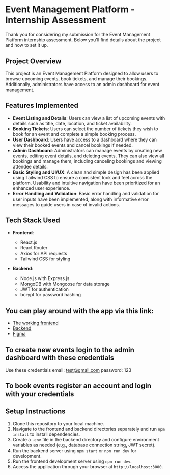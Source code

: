 # Event Management Platform - Internship Assessment

Thank you for considering my submission for the Event Management Platform internship assessment. Below you'll find details about the project and how to set it up.

## Project Overview

This project is an Event Management Platform designed to allow users to browse upcoming events, book tickets, and manage their bookings. Additionally, administrators have access to an admin dashboard for event management.

## Features Implemented

- **Event Listing and Details**: Users can view a list of upcoming events with details such as title, date, location, and ticket availability.
- **Booking Tickets**: Users can select the number of tickets they wish to book for an event and complete a simple booking process.
- **User Dashboard**: Users have access to a dashboard where they can view their booked events and cancel bookings if needed.
- **Admin Dashboard**: Administrators can manage events by creating new events, editing event details, and deleting events. They can also view all bookings and manage them, including canceling bookings and viewing attendee details.
- **Basic Styling and UI/UX**: A clean and simple design has been applied using Tailwind CSS to ensure a consistent look and feel across the platform. Usability and intuitive navigation have been prioritized for an enhanced user experience.
- **Error Handling and Validation**: Basic error handling and validation for user inputs have been implemented, along with informative error messages to guide users in case of invalid actions.

## Tech Stack Used

- **Frontend**:
  - React.js
  - React Router
  - Axios for API requests
  - Tailwind CSS for styling

- **Backend**:
  - Node.js with Express.js
  - MongoDB with Mongoose for data storage
  - JWT for authentication
  - bcrypt for password hashing

## You can play around with the app via this link:
- [The working frontend](https://etite-events-management-challenge-frontend-3d1y.vercel.app/#/users/login)
- [Backend](https://etite-events-management-challenge-backend.onrender.com/api/v1/events/all)
- [Figma](https://www.figma.com/file/xHGZ5djI9o7hvRltvge7xO/Etite-challenge?type=design&node-id=0-1&mode=design&t=jCg9kgcKFciHR891-0)


## To create new events login to the admin dashboard with these credentials
 Use these credentials
 email: test@gmail.com
 password: 123

## To book events register an account and login with your credentials

## Setup Instructions

1. Clone this repository to your local machine.
2. Navigate to the frontend and backend directories separately and run `npm install` to install dependencies.
3. Create a `.env` file in the backend directory and configure environment variables as needed (e.g., database connection string, JWT secret).
4. Run the backend server using `npm start` or `npm run dev` for development.
5. Run the frontend development server using `npm run dev`.
6. Access the application through your browser at `http://localhost:3000`.
